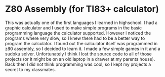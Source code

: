 # Z80 Assembly (for TI83+ calculator)

This was actually one of the first languages I learned in highschool. I had a graphic calculator and I used to make simple programs in the basic programming language the calculator supported. However I noticed the programs where very slow, so I knew there had to be a better way to program the calculator. I found out the calculator itself was programmed in z80 assembly, so I decided to learn it. I made a few simple games in it and a sudoku solver. Unfortunately I think I lost the source code to all of those projects (or it might be on an old laptop in a drawer at my parents house). Back then I did not think programming was cool, so I kept my projects a secret to my classmates.
